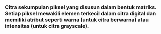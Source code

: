 <h3>Citra sekumpulan piksel yang disusun dalam bentuk matriks. 
  Setiap piksel mewakili elemen terkecil dalam citra digital dan memiliki atribut seperti warna (untuk citra berwarna) atau intensitas (untuk citra grayscale).</h3>
